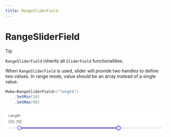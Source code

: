 ```yaml
---
title: RangeSliderField
---
```


# RangeSliderField

> [!TIP]
> `RangeSliderField` inherits all `SliderField` functionalities.

When `RangeSliderField` is used, slider will provide two handles to define two values. In range mode, value should be an array instead of a single value.

```csharp 
Make<RangeSliderField>("length")
    .SetMin(20)
    .SetMax(90)
```
![](../../../../images/range-slider-field.png)